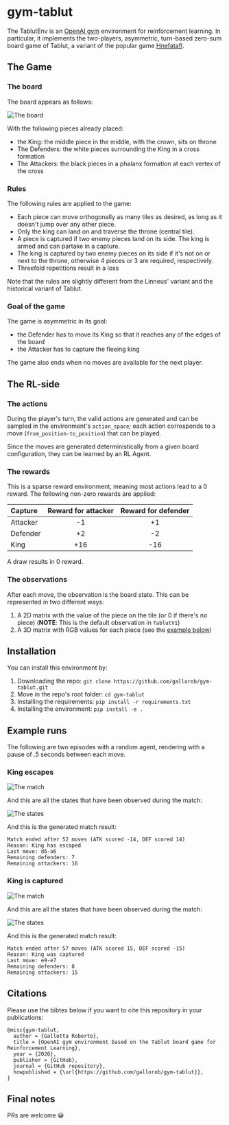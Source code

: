 # gym-tablut

The TablutEnv is an [OpenAI gym](https://gym.openai.com/) environment for reinforcement learning. In particular, it
implements the two-players, asymmetric, turn-based zero-sum board game of Tablut, a variant of the popular
game [Hnefatafl](https://en.wikipedia.org/wiki/Tafl_games).

## The Game
### The board
The board appears as follows:

![The board](gym_tablut/docs/board.png?raw=True)

With the following pieces already placed:
* the King: the middle piece in the middle, with the crown, sits on throne
* The Defenders: the white pieces surrounding the King in a cross formation
* The Attackers: the black pieces in a phalanx formation at each vertex of the cross

### Rules
The following rules are applied to the game:
- Each piece can move orthogonally as many tiles as desired, as long as it doesn't jump over any other piece.
- Only the king can land on and traverse the throne (central tile).
- A piece is captured if two enemy pieces land on its side. The king is armed and can partake in a capture.
- The king is captured by two enemy pieces on its side if it's not on or next to the throne, otherwise 4 pieces or 3 are
required, respectively.
- Threefold repetitions result in a loss

Note that the rules are slightly different from the Linneus' variant and the historical variant of Tablut.

### Goal of the game
The game is asymmetric in its goal:
- the Defender has to move its King so that it reaches any of the edges of the board
- the Attacker has to capture the fleeing king

The game also ends when no moves are available for the next player.

## The RL-side
### The actions
During the player's turn, the valid actions are generated and can be sampled in the environment's `action_space`; each action
corresponds to a move (`from_position-to_position`) that can be played.


Since the moves are generated deterministically from a given board configuration, they can be learned by an RL Agent.

### The rewards
This is a sparse reward environment, meaning most actions lead to a 0 reward. The following non-zero rewards are applied:

| Capture  | Reward for attacker | Reward for defender |
|:---------|:-------------------:|:-------------------:|
| Attacker | -1                  | +1                  |
| Defender | +2                  | -2                  |
| King     | +16                 | -16                 |

A draw results in 0 reward.

### The observations
After each move, the observation is the board state. This can be represented in two different ways:
1. A 2D matrix with the value of the piece on the tile (or 0 if there's no piece) (**NOTE**: This is the default observation in `TablutV1`)
2. A 3D matrix with RGB values for each piece (see the [example below](https://github.com/gallorob/gym-tablut#example-runs))

## Installation
You can install this environment by:
1. Downloading the repo: `git clone https://github.com/gallorob/gym-tablut.git`
2. Move in the repo's root folder: `cd gym-tablut`
3. Installing the requirements: `pip install -r requirements.txt`
4. Installing the environment: `pip install -e .`

## Example runs
The following are two episodes with a random agent, rendering with a pause of .5 seconds between each move.

### King escapes

![The match](gym_tablut/docs/ep_2.gif?raw=True)

And this are all the states that have been observed during the match:

![The states](gym_tablut/docs/ep_2.png?raw=True)

And this is the generated match result:
```
Match ended after 52 moves (ATK scored -14, DEF scored 14)
Reason: King has escaped
Last move: d6-a6
Remaining defenders: 7
Remaining attackers: 16
```

### King is captured

![The match](gym_tablut/docs/ep_4.gif?raw=True)

And this are all the states that have been observed during the match:

![The states](gym_tablut/docs/ep_4.png?raw=True)

And this is the generated match result:
```
Match ended after 57 moves (ATK scored 15, DEF scored -15)
Reason: King was captured
Last move: e9-e7
Remaining defenders: 8
Remaining attackers: 15
```

## Citations
Please use the bibtex below if you want to cite this repository in your publications:
```
@misc{gym-tablut,
  author = {Gallotta Roberto},
  title = {OpenAI gym environment based on the Tablut board game for Reinforcement Learning},
  year = {2020},
  publisher = {GitHub},
  journal = {GitHub repository},
  howpublished = {\url{https://github.com/gallorob/gym-tablut}},
}
```

## Final notes
PRs are welcome 😀
